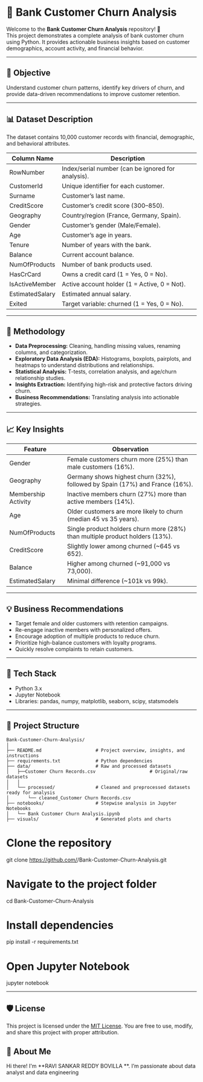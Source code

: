 # 🏦 Bank Customer Churn Analysis

Welcome to the **Bank Customer Churn Analysis** repository! 🚀  
This project demonstrates a complete analysis of bank customer churn using Python. It provides actionable business insights based on customer demographics, account activity, and financial behavior.

---

## 🎯 Objective
Understand customer churn patterns, identify key drivers of churn, and provide data-driven recommendations to improve customer retention.

---

## 📊 Dataset Description
The dataset contains 10,000 customer records with financial, demographic, and behavioral attributes.  

| Column Name        | Description                                                                                   |
|-------------------|-----------------------------------------------------------------------------------------------|
| RowNumber          | Index/serial number (can be ignored for analysis).                                            |
| CustomerId         | Unique identifier for each customer.                                                          |
| Surname            | Customer’s last name.                                                                         |
| CreditScore        | Customer’s credit score (300–850).                                                            |
| Geography          | Country/region (France, Germany, Spain).                                                      |
| Gender             | Customer’s gender (Male/Female).                                                             |
| Age                | Customer’s age in years.                                                                     |
| Tenure             | Number of years with the bank.                                                              |
| Balance            | Current account balance.                                                                     |
| NumOfProducts      | Number of bank products used.                                                               |
| HasCrCard          | Owns a credit card (1 = Yes, 0 = No).                                                       |
| IsActiveMember     | Active account holder (1 = Active, 0 = Not).                                               |
| EstimatedSalary    | Estimated annual salary.                                                                     |
| Exited             | Target variable: churned (1 = Yes, 0 = No).                                                |

---

## 🧮 Methodology
- **Data Preprocessing:** Cleaning, handling missing values, renaming columns, and categorization.
- **Exploratory Data Analysis (EDA):** Histograms, boxplots, pairplots, and heatmaps to understand distributions and relationships.
- **Statistical Analysis:** T-tests, correlation analysis, and age/churn relationship studies.
- **Insights Extraction:** Identifying high-risk and protective factors driving churn.
- **Business Recommendations:** Translating analysis into actionable strategies.

---

## 📈 Key Insights
| Feature                     | Observation                                                                                 |
|------------------------------|---------------------------------------------------------------------------------------------|
| Gender                       | Female customers churn more (25%) than male customers (16%).                                 |
| Geography                    | Germany shows highest churn (32%), followed by Spain (17%) and France (16%).                |
| Membership Activity          | Inactive members churn (27%) more than active members (14%).                                 |
| Age                          | Older customers are more likely to churn (median 45 vs 35 years).                           |
| NumOfProducts                | Single product holders churn more (28%) than multiple product holders (13%).                |
| CreditScore                  | Slightly lower among churned (~645 vs 652).                                                 |
| Balance                      | Higher among churned (~91,000 vs 73,000).                                                   |
| EstimatedSalary              | Minimal difference (~101k vs 99k).                                                          |

---

## 💡 Business Recommendations
- Target female and older customers with retention campaigns.  
- Re-engage inactive members with personalized offers.  
- Encourage adoption of multiple products to reduce churn.  
- Prioritize high-balance customers with loyalty programs.  
- Quickly resolve complaints to retain customers.  

---

## 🧰 Tech Stack
- Python 3.x  
- Jupyter Notebook  
- Libraries: pandas, numpy, matplotlib, seaborn, scipy, statsmodels  

---

## 📂 Project Structure
```plaintext
Bank-Customer-Churn-Analysis/
│
├── README.md                    # Project overview, insights, and instructions
├── requirements.txt             # Python dependencies
├── data/                        # Raw and processed datasets
│   ├──Customer Churn Records.csv                    # Original/raw datasets
│   │ 
│   └── processed/               # Cleaned and preprocessed datasets ready for analysis
│       └── cleaned_Customer Churn Records.csv
├── notebooks/                   # Stepwise analysis in Jupyter Notebooks
│   └── Bank Customer Churn Analysis.ipynb
├── visuals/                     # Generated plots and charts
```

# Clone the repository
git clone https://github.com/<Ravi-1729663>/Bank-Customer-Churn-Analysis.git

# Navigate to the project folder
cd Bank-Customer-Churn-Analysis

# Install dependencies
pip install -r requirements.txt

# Open Jupyter Notebook
jupyter notebook


---


## 🛡️ License

This project is licensed under the [MIT License](LICENSE). You are free to use, modify, and share this project with proper attribution.

## 🌟 About Me

Hi there! I'm **RAVI SANKAR REDDY BOVILLA **. I’m  passionate about data analyst and data engineering


